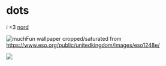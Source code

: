 # dots

i <3 [nord](https://www.nordtheme.com/)

![muchFun](https://i.imgur.com/H7daFKA.png)
wallpaper cropped/saturated from https://www.eso.org/public/unitedkingdom/images/eso1248e/

![](https://i.imgur.com/FPKB5uZ.png)


